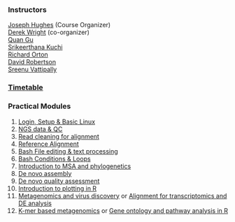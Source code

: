 
### Instructors

[Joseph Hughes](https://www.gla.ac.uk/schools/infectionimmunity/staff/josephhughes/) (Course Organizer) \
[Derek Wright](https://www.gla.ac.uk/schools/infectionimmunity/staff/derekwright/) (co-organizer) \
[Quan Gu](https://www.gla.ac.uk/schools/infectionimmunity/staff/quangu/) \
[Srikeerthana Kuchi](https://www.gla.ac.uk/schools/infectionimmunity/staff/srikeerthanakuchi/) \
[Richard Orton](https://www.gla.ac.uk/schools/infectionimmunity/staff/richardorton/) \
[David Robertson](https://www.gla.ac.uk/schools/infectionimmunity/staff/davidrobertson/) \
[Sreenu Vattipally](https://www.gla.ac.uk/schools/infectionimmunity/staff/sreenuvattipally/)


### [Timetable](/images/TimetableProposal.pdf)

### Practical Modules
1. [Login, Setup & Basic Linux](docs/Basic_Linux.md)
2. [NGS data & QC](docs/NGS_data.md)
3. [Read cleaning for alignment](docs/ReadCleaning.md)
4. [Reference Alignment](docs/RefAlign.md)
5. [Bash File editing & text processing](docs/textFormatting.md)
6. [Bash Conditions & Loops](docs/conditions_loops.md)
7. [Introduction to MSA and phylogenetics](docs/Phylogenetics.md)
8. [De novo assembly](docs/DeNovoPracticals.md)
9.  [De novo quality assessment](docs/QualityAssessment.md)
10. [Introduction to plotting in R](docs/plottingR.md)
11. [Metagenomics and virus discovery](docs/Metagenomics.md) or [Alignment for transcriptomics and DE analysis](docs/Transcriptomics.md)
12. [K-mer based metagenomics](docs/KmerMetagenomics.md) or [Gene ontology and pathway analysis in R](docs/GeneOntologyPathway.md)
